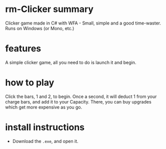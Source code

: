 # rm-Clicker summary
Clicker game made in C# with WFA - Small, simple and a good time-waster. Runs on Windows (or Mono, etc.)
# features
A simple clicker game, all you need to do is launch it and begin.
# how to play
Click the bars, 1 and 2, to begin. Once a second, it will deduct 1 from your charge bars, and add it to your Capacity. There, you can buy upgrades which get more expensive as you go.
# install instructions
- Download the `.exe`, and open it.
